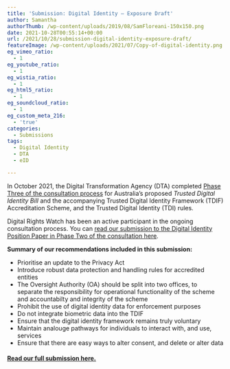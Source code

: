 ```yaml
---
title: 'Submission: Digital Identity – Exposure Draft'
author: Samantha
authorThumb: /wp-content/uploads/2019/08/SamFloreani-150x150.png
date: 2021-10-28T00:55:14+00:00
url: /2021/10/28/submission-digital-identity-exposure-draft/
featureImage: /wp-content/uploads/2021/07/Copy-of-digital-identity.png
eg_vimeo_ratio:
  - 1
eg_youtube_ratio:
  - 1
eg_wistia_ratio:
  - 1
eg_html5_ratio:
  - 1
eg_soundcloud_ratio:
  - 1
eg_custom_meta_216:
  - 'true'
categories:
  - Submissions
tags:
  - Digital Identity
  - DTA
  - eID

---
```

In October 2021, the Digital Transformation Agency (DTA) completed [Phase Three of the consultation process][1] for Australia&#8217;s proposed _Trusted Digital Identity Bill_ and the accompanying Trusted Digital Identity Framework (TDIF) Accreditation Scheme, and the Trusted Digital Identity (TDI) rules.

Digital Rights Watch has been an active participant in the ongoing consultation process. You can [read our submission to the Digital Identity Position Paper in Phase Two of the consultation here][2].

**Summary of our recommendations included in this submission:**

  * Prioritise an update to the Privacy Act
  * Introduce robust data protection and handling rules for accredited entities
  * The Oversight Authority (OA) should be split into two offices, to separate the responsibility for operational functionality of the scheme and accountabilty and integrity of the scheme
  * Prohibit the use of digital identity data for enforcement purposes
  * Do not integrate biometric data into the TDIF
  * Ensure that the digital identity framework remains truly voluntary
  * Maintain analouge pathways for individuals to interact with, and use, services
  * Ensure that there are easy ways to alter consent, and delete or alter data

#### [<span style="text-decoration: underline;">Read our full submission here.</span>][3]

 [1]: https://www.digitalidentity.gov.au/have-your-say
 [2]: https://digitalrightswatch.org.au/2021/07/30/submission-digital-identity/
 [3]: /wp-content/uploads/2021/10/Submission_-DTA-Digital-Identity-Exposure-Draft-October-2021.pdf
